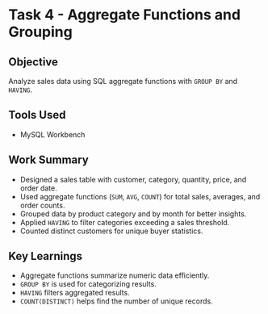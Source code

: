 # Task 4 - Aggregate Functions and Grouping

## Objective
Analyze sales data using SQL aggregate functions with `GROUP BY` and `HAVING`.

## Tools Used
- MySQL Workbench 

## Work Summary
- Designed a sales table with customer, category, quantity, price, and order date.
- Used aggregate functions (`SUM`, `AVG`, `COUNT`) for total sales, averages, and order counts.
- Grouped data by product category and by month for better insights.
- Applied `HAVING` to filter categories exceeding a sales threshold.
- Counted distinct customers for unique buyer statistics.

## Key Learnings
- Aggregate functions summarize numeric data efficiently.
- `GROUP BY` is used for categorizing results.
- `HAVING` filters aggregated results.
- `COUNT(DISTINCT)` helps find the number of unique records.
